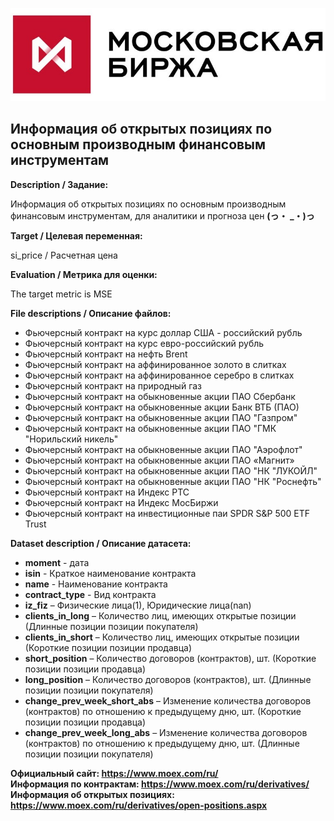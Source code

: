 ![alt text](img/1.png)
## Информация об открытых позициях по основным производным финансовым инструментам

**Description / Задание:**

Информация об открытых позициях по основным производным финансовым инструментам, для аналитики и прогноза цен
**(っ・ _・)っ**

**Target / Целевая переменная:**

si_price / Расчетная цена

**Evaluation / Метрика для оценки:**

The target metric is MSE

**File descriptions / Описание файлов:**
- Фьючерсный контракт на курс доллар США - российский рубль  
- Фьючерсный контракт на курс евро-российский рубль  
- Фьючерсный контракт на нефть Brent  
- Фьючерсный контракт на аффинированное золото в слитках  
- Фьючерсный контракт на аффинированное серебро в слитках  
- Фьючерсный контракт на природный газ  
- Фьючерсный контракт на обыкновенные акции ПАО Сбербанк  
- Фьючерсный контракт на обыкновенные акции Банк ВТБ (ПАО)  
- Фьючерсный контракт на обыкновенные акции ПАО "Газпром"  
- Фьючерсный контракт на обыкновенные акции ПАО "ГМК "Норильский никель"   
- Фьючерсный контракт на обыкновенные акции ПАО "Аэрофлот"  
- Фьючерсный контракт на обыкновенные акции ПАО «Магнит»  
- Фьючерсный контракт на обыкновенные акции ПАО "НК "ЛУКОЙЛ"  
- Фьючерсный контракт на обыкновенные акции ПАО "НК "Роснефть"  
- Фьючерсный контракт на Индекс РТС  
- Фьючерсный контракт на Индекс МосБиржи  
- Фьючерсный контракт на инвестиционные паи SPDR S&P 500 ETF Trust  

**Dataset description / Описание датасета:**
- **moment** - дата
- **isin** - Краткое наименование контракта	
- **name** - Наименование контракта
- **contract_type** - Вид контракта
- **iz_fiz** – Физические лица(1), Юридические лица(nan)
- **clients_in_long** – Количество лиц, имеющих открытые позиции (Длинные позиции позиции покупателя)
- **clients_in_short** – Количество лиц, имеющих открытые позиции (Короткие позиции позиции продавца)
- **short_position** – Количество договоров (контрактов), шт. (Короткие позиции позиции продавца)
- **long_position** – Количество договоров (контрактов), шт. (Длинные позиции позиции покупателя)
- **change_prev_week_short_abs** – Изменение количества договоров (контрактов) по отношению к предыдущему дню, шт. (Короткие позиции позиции продавца)
- **change_prev_week_long_abs** – Изменение количества договоров (контрактов) по отношению к предыдущему дню, шт. (Длинные позиции позиции покупателя)

**Официальный сайт: https://www.moex.com/ru/**  
**Информация по контрактам: https://www.moex.com/ru/derivatives/**  
**Информация об открытых позициях: https://www.moex.com/ru/derivatives/open-positions.aspx**  
